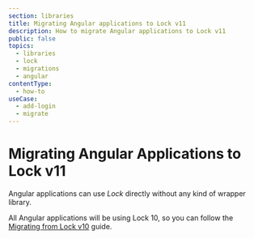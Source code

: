 ```yaml
---
section: libraries
title: Migrating Angular applications to Lock v11
description: How to migrate Angular applications to Lock v11
public: false
topics:
  - libraries
  - lock
  - migrations
  - angular
contentType:
  - how-to
useCase:
  - add-login
  - migrate
---
```

# Migrating Angular Applications to Lock v11

Angular applications can use <dfn data-key="lock">Lock</dfn> directly without any kind of wrapper library.

All Angular applications will be using Lock 10, so you can follow the [Migrating from Lock v10](/libraries/lock/v11/migration-v10-v11) guide.
